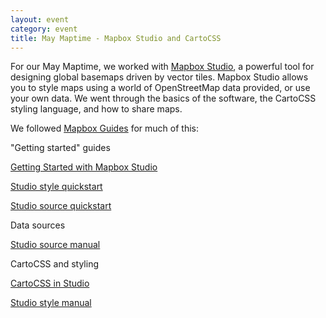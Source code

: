 ```yaml
---
layout: event
category: event
title: May Maptime - Mapbox Studio and CartoCSS
---
```


For our May Maptime, we worked with [Mapbox Studio](https://www.mapbox.com/mapbox-studio/), a powerful tool for designing global basemaps driven by vector tiles. Mapbox Studio allows you to style maps using a world of OpenStreetMap data provided, or use your own data. We went through the basics of the software, the CartoCSS styling language, and how to share maps.

We followed [Mapbox Guides](https://www.mapbox.com/guides/) for much of this:

"Getting started" guides

[Getting Started with Mapbox Studio](https://www.mapbox.com/guides/getting-started-studio/)

[Studio style quickstart](https://www.mapbox.com/guides/style-quickstart/)

[Studio source quickstart](https://www.mapbox.com/guides/source-quickstart/)

Data sources

[Studio source manual](https://www.mapbox.com/guides/source-manual/)

CartoCSS and styling

[CartoCSS in Studio](https://www.mapbox.com/guides/cartocss-in-studio/)

[Studio style manual](https://www.mapbox.com/guides/style-manual/)